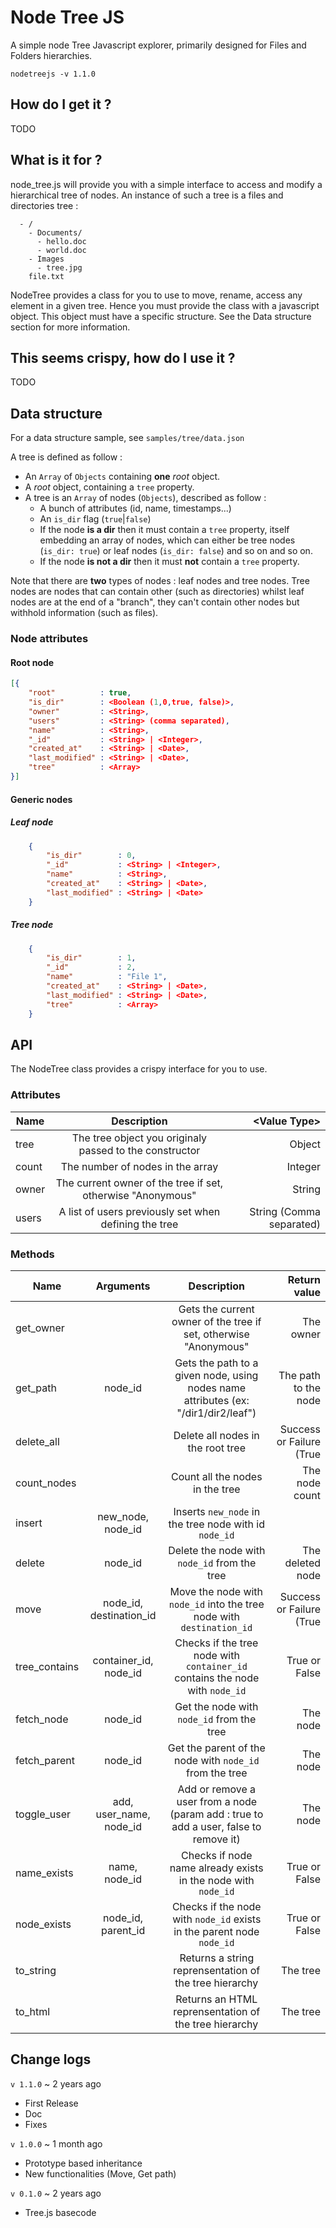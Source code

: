 # Node Tree JS
A simple node Tree Javascript explorer, primarily designed for Files and Folders hierarchies.

`nodetreejs -v 1.1.0`

## How do I get it ?

TODO

## What is it for ?

node_tree.js will provide you with a simple interface to access and modify a hierarchical tree of nodes. An instance of such a tree is a files and directories tree :

```
  - /
    - Documents/
      - hello.doc
      - world.doc
    - Images
      - tree.jpg
    file.txt

```

NodeTree provides a class for you to use to move, rename, access any element in a given tree.
Hence you must provide the class with a javascript object. This object must have a specific structure. See the Data structure section for more information.

## This seems crispy, how do I use it ?

TODO

## Data structure

For a data structure sample, see `samples/tree/data.json`

A tree is defined as follow :
* An `Array` of `Objects` containing **one** _root_ object.
* A _root_ object, containing a `tree` property.
* A tree is an `Array` of nodes (`Objects`), described as follow :
  * A bunch of attributes (id, name, timestamps...)
  * An `is_dir` flag (`true`|`false`)
  * If the node **is a dir** then it must contain a `tree` property, itself embedding an array of nodes, which can either be tree nodes (`is_dir: true`) or leaf nodes (`is_dir: false`) and so on and so on.
  * If the node **is not a dir** then it must **not** contain a `tree` property.

Note that there are **two** types of nodes : leaf nodes and tree nodes. Tree nodes are nodes that can contain other (such as directories) whilst leaf nodes are at the end of a "branch", they can't contain other nodes but withhold information (such as files).

### Node attributes

#### Root node

```json
[{
    "root"          : true,
    "is_dir"        : <Boolean (1,0,true, false)>,
    "owner"         : <String>,
    "users"         : <String> (comma separated),
    "name"          : <String>,
    "_id"           : <String> | <Integer>,
    "created_at"    : <String> | <Date>,
    "last_modified" : <String> | <Date>,
    "tree"          : <Array>
}]
```

#### Generic nodes

##### Leaf node

```json
    {
        "is_dir"        : 0,
        "_id"           : <String> | <Integer>,
        "name"          : <String>,
        "created_at"    : <String> | <Date>,
        "last_modified" : <String> | <Date>
    }
```

##### Tree node
```json
    {
        "is_dir"        : 1,
        "_id"           : 2,
        "name"          : "File 1",
        "created_at"    : <String> | <Date>,
        "last_modified" : <String> | <Date>,
        "tree"          : <Array>
    }
```

## API

The NodeTree class provides a crispy interface for you to use.

### Attributes

| Name          | Description                                                    | \<Value Type\>                 |
| ------------- |:--------------------------------------------------------------:| ----------------------------:|
| tree          | The tree object you originaly passed to the constructor        | Object                       |
| count         | The number of nodes in the array                               | Integer                      |
| owner         | The current owner of the tree if set, otherwise "Anonymous"    | String                       |
| users         | A list of users previously set when defining the tree          | String (Comma separated)     |

### Methods

| Name          | Arguments         | Description                                                                 | <Type> Return value |
| ------------- |:-----------------:|:---------------------------------------------------------------------------:|--------------------:|
| get_owner     |                   | Gets the current owner of the tree if set, otherwise "Anonymous"            | <String> The owner  |
| get_path      | node_id           | Gets the path to a given node, using nodes name attributes (ex: "/dir1/dir2/leaf") | <String> The path to the node |
| delete_all    |                   | Delete all nodes in the root tree                                           | <Boolean> Success or Failure (True|False)  |
| count_nodes   |                   | Count all the nodes in the tree                                             | <Integer> The node count      |
| insert        | new_node, node_id | Inserts `new_node` in the tree node with id `node_id`                       | <Nothing>           |
| delete        | node_id           | Delete the node with `node_id` from the tree                                | <Object> The deleted node |
| move          | node_id, destination_id | Move the node with `node_id` into the tree node with `destination_id` | <Boolean> Success or Failure (True|False) |
| tree_contains | container_id, node_id | Checks if the tree node with `container_id` contains the node with `node_id` | <Boolean> True or False |
| fetch_node    | node_id           | Get the node with `node_id` from the tree                                   | <Object> The node |
| fetch_parent  | node_id           | Get the parent of the node with `node_id` from the tree                     | <Object> The node |
| toggle_user   | add, user_name, node_id | Add or remove a user from a node (param add : true to add a user, false to  remove it)                      | <Object> The node |
| name_exists   | name, node_id     | Checks if node name already exists in the node with `node_id`               | <Boolean> True or False  |
| node_exists   | node_id, parent_id | Checks if the node with `node_id` exists in the parent node `node_id`      | <Boolean> True or False  |
| to_string     |                   | Returns a string reprensentation of the tree hierarchy                      | <String> The tree  |
| to_html       |                   | Returns an HTML reprensentation of the tree hierarchy                       | <String> The tree  |

## Change logs

`v 1.1.0` ~ 2 years ago
* First Release
* Doc
* Fixes

`v 1.0.0` ~ 1 month ago
* Prototype based inheritance
* New functionalities (Move, Get path)

`v 0.1.0` ~ 2 years ago
* Tree.js basecode
